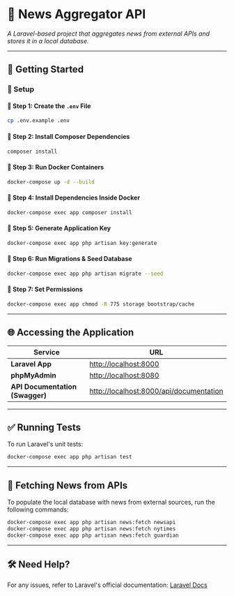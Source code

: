 # 📢 News Aggregator API

_A Laravel-based project that aggregates news from external APIs and stores it in a local database._

---

## 🚀 Getting Started

### 📂 Setup

#### 🔹 Step 1: Create the `.env` File
```sh
cp .env.example .env
```

#### 🔹 Step 2: Install Composer Dependencies
```sh
composer install
```

#### 🔹 Step 3: Run Docker Containers
```sh
docker-compose up -d --build
```

#### 🔹 Step 4: Install Dependencies Inside Docker
```sh
docker-compose exec app composer install
```

#### 🔹 Step 5: Generate Application Key
```sh
docker-compose exec app php artisan key:generate
```

#### 🔹 Step 6: Run Migrations & Seed Database
```sh
docker-compose exec app php artisan migrate --seed
```

#### 🔹 Step 7: Set Permissions
```sh
docker-compose exec app chmod -R 775 storage bootstrap/cache
```

---

## 🌐 Accessing the Application

| Service        | URL |
|---------------|-------------------------------|
| **Laravel App**  | [http://localhost:8000](http://localhost:8000) |
| **phpMyAdmin**  | [http://localhost:8080](http://localhost:8080) |
| **API Documentation (Swagger)**  | [http://localhost:8000/api/documentation](http://localhost:8000/api/documentation) |

---

## ✅ Running Tests

To run Laravel's unit tests:
```sh
docker-compose exec app php artisan test
```

---

## 📰 Fetching News from APIs

To populate the local database with news from external sources, run the following commands:

```sh
docker-compose exec app php artisan news:fetch newsapi
docker-compose exec app php artisan news:fetch nytimes
docker-compose exec app php artisan news:fetch guardian
```

---

## 🛠 Need Help?
For any issues, refer to Laravel's official documentation: [Laravel Docs](https://laravel.com/docs)

